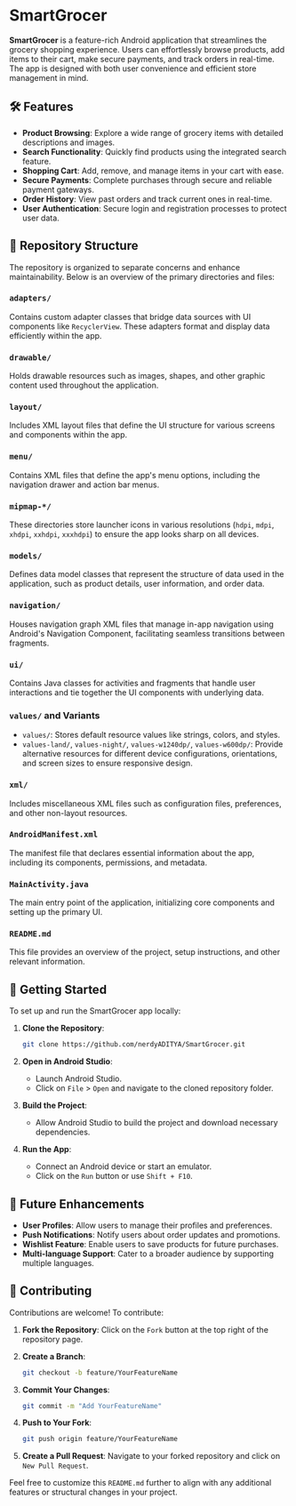 # SmartGrocer

**SmartGrocer** is a feature-rich Android application that streamlines the grocery shopping experience. Users can effortlessly browse products, add items to their cart, make secure payments, and track orders in real-time. The app is designed with both user convenience and efficient store management in mind.

## 🛠️ Features

* **Product Browsing**: Explore a wide range of grocery items with detailed descriptions and images.
* **Search Functionality**: Quickly find products using the integrated search feature.
* **Shopping Cart**: Add, remove, and manage items in your cart with ease.
* **Secure Payments**: Complete purchases through secure and reliable payment gateways.
* **Order History**: View past orders and track current ones in real-time.
* **User Authentication**: Secure login and registration processes to protect user data.

## 📁 Repository Structure

The repository is organized to separate concerns and enhance maintainability. Below is an overview of the primary directories and files:

### `adapters/`

Contains custom adapter classes that bridge data sources with UI components like `RecyclerView`. These adapters format and display data efficiently within the app.

### `drawable/`

Holds drawable resources such as images, shapes, and other graphic content used throughout the application.

### `layout/`

Includes XML layout files that define the UI structure for various screens and components within the app.

### `menu/`

Contains XML files that define the app's menu options, including the navigation drawer and action bar menus.

### `mipmap-*/`

These directories store launcher icons in various resolutions (`hdpi`, `mdpi`, `xhdpi`, `xxhdpi`, `xxxhdpi`) to ensure the app looks sharp on all devices.

### `models/`

Defines data model classes that represent the structure of data used in the application, such as product details, user information, and order data.

### `navigation/`

Houses navigation graph XML files that manage in-app navigation using Android's Navigation Component, facilitating seamless transitions between fragments.

### `ui/`

Contains Java classes for activities and fragments that handle user interactions and tie together the UI components with underlying data.

### `values/` and Variants

* `values/`: Stores default resource values like strings, colors, and styles.
* `values-land/`, `values-night/`, `values-w1240dp/`, `values-w600dp/`: Provide alternative resources for different device configurations, orientations, and screen sizes to ensure responsive design.

### `xml/`

Includes miscellaneous XML files such as configuration files, preferences, and other non-layout resources.

### `AndroidManifest.xml`

The manifest file that declares essential information about the app, including its components, permissions, and metadata.

### `MainActivity.java`

The main entry point of the application, initializing core components and setting up the primary UI.

### `README.md`

This file provides an overview of the project, setup instructions, and other relevant information.

## 🚀 Getting Started

To set up and run the SmartGrocer app locally:

1. **Clone the Repository**:

   ```bash
   git clone https://github.com/nerdyADITYA/SmartGrocer.git
   ```

2. **Open in Android Studio**:

   * Launch Android Studio.
   * Click on `File` > `Open` and navigate to the cloned repository folder.

3. **Build the Project**:

   * Allow Android Studio to build the project and download necessary dependencies.

4. **Run the App**:

   * Connect an Android device or start an emulator.
   * Click on the `Run` button or use `Shift + F10`.


## 📌 Future Enhancements

* **User Profiles**: Allow users to manage their profiles and preferences.
* **Push Notifications**: Notify users about order updates and promotions.
* **Wishlist Feature**: Enable users to save products for future purchases.
* **Multi-language Support**: Cater to a broader audience by supporting multiple languages.

## 🤝 Contributing

Contributions are welcome! To contribute:

1. **Fork the Repository**: Click on the `Fork` button at the top right of the repository page.

2. **Create a Branch**:

   ```bash
   git checkout -b feature/YourFeatureName
   ```

3. **Commit Your Changes**:

   ```bash
   git commit -m "Add YourFeatureName"
   ```

4. **Push to Your Fork**:

   ```bash
   git push origin feature/YourFeatureName
   ```

5. **Create a Pull Request**: Navigate to your forked repository and click on `New Pull Request`.


Feel free to customize this `README.md` further to align with any additional features or structural changes in your project.
